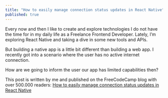 ```yaml
---
title: "How to easily manage connection status updates in React Native"
published: true
---
```


Every now and then I like to create and explore technologies I do not have the time for in my daily life as a Freelance Frontend Developer. Lately, I’m exploring React Native and taking a dive in some new tools and APIs.

But building a native app is a little bit different than building a web app. I recently got into a scenario where the user has no active internet connection.

How are we going to inform the user our app has limited capabilities then?

This post is written by me and published on the FreeCodeCamp blog with over 500.000 readers: [How to easily manage connection status updates in React Native](https://medium.freecodecamp.org/easily-manage-connection-status-updates-in-react-native-28c9b4b0647f)


